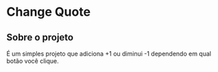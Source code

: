 # Change Quote
## Sobre o projeto
É um simples projeto que adiciona +1 ou diminui -1 dependendo em qual botão você clique.